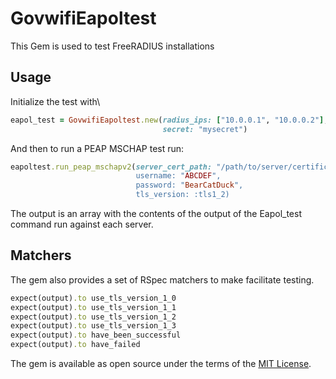 # GovwifiEapoltest

This Gem is used to test FreeRADIUS installations

## Usage

Initialize the test with\
```ruby
eapol_test = GovwifiEapoltest.new(radius_ips: ["10.0.0.1", "10.0.0.2"], 
                                  secret: "mysecret")
```

And then to run a PEAP MSCHAP test run:
```ruby
eapoltest.run_peap_mschapv2(server_cert_path: "/path/to/server/certificate.pem, 
                            username: "ABCDEF", 
                            password: "BearCatDuck",
                            tls_version: :tls1_2)
```

The output is an array with the contents of the output of the Eapol_test command run against each server.
                
## Matchers

The gem also provides a set of RSpec matchers to make facilitate testing.

```ruby
expect(output).to use_tls_version_1_0
expect(output).to use_tls_version_1_1
expect(output).to use_tls_version_1_2
expect(output).to use_tls_version_1_3
expect(output).to have_been_successful
expect(output).to have_failed
```

The gem is available as open source under the terms of the [MIT License](https://opensource.org/licenses/MIT).
